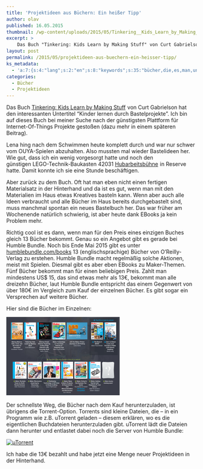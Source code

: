 ```yaml
---
title: 'Projektideen aus Büchern: Ein heißer Tipp'
author: olav
published: 16.05.2015
thumbnail: /wp-content/uploads/2015/05/Tinkering__Kids_Learn_by_Making_Stuff__Amazon_de__Curt_Gabrielson__Fremdsprachige_Bücher-212x212.png
excerpt: >
    Das Buch "Tinkering: Kids Learn by Making Stuff" von Curt Gabrielson hat den interessanten Untertitel “Kinder lernen durch Bastelprojekte”. Ich bin auf dieses Buch bei meiner Suche nach der günstigsten Plattform für Internet-Of-Things Projekte gestoßen.
layout: post
permalink: /2015/05/projektideen-aus-buechern-ein-heisser-tipp/
ks_metadata:
  - 'a:7:{s:4:"lang";s:2:"en";s:8:"keywords";s:35:"bücher,die,es,man,und,der,ein,gibt";s:19:"keywords_autoupdate";i:1;s:11:"description";s:159:"Bücher im Haus bereits durchgebastelt sind, muss manchmal spontan ein neues Bastelbuch her. Das war früher am Wochenende natürlich schwierig, ist aber heute";s:22:"description_autoupdate";i:1;s:5:"title";s:0:"";s:6:"robots";s:12:"index,follow";}'
categories:
  - Bücher
  - Projektideen
---
```

Das Buch [Tinkering: Kids Learn by Making Stuff][1]<img style="border: none !important; margin: 0px !important;" src="http://ir-de.amazon-adsystem.com/e/ir?t=dankbar-21&l=as2&o=3&a=1449361013" alt="" width="1" height="1" border="0" /> von Curt Gabrielson hat den interessanten Untertitel &#8220;Kinder lernen durch Bastelprojekte&#8221;. Ich bin auf dieses Buch bei meiner Suche nach der günstigsten Plattform für Internet-Of-Things Projekte gestoßen (dazu mehr in einem späteren Beitrag).

Lena hing nach dem Schwimmen heute komplett durch und war nur schwer vom OUYA-Spielen abzuhalten. Also mussten mal wieder Bastelideen her. Wie gut, dass ich ein wenig vorgesorgt hatte und noch den günstigen LEGO-Technik-Baukasten 42031 [Hubarbeitsbühne][2]<img style="border: none !important; margin: 0px !important;" src="http://ir-de.amazon-adsystem.com/e/ir?t=dankbar-21&l=as2&o=3&a=B00NGJCKS2" alt="" width="1" height="1" border="0" /> in Reserve hatte. Damit konnte ich sie eine Stunde beschäftigen.

Aber zurück zu dem Buch. Oft hat man eben nicht einen fertigen Materialsatz in der Hinterhand und da ist es gut, wenn man mit den Materialien im Haus etwas Kreatives basteln kann. Wenn aber auch alle Ideen verbraucht und alle Bücher im Haus bereits durchgebastelt sind, muss manchmal spontan ein neues Bastelbuch her. Das war früher am Wochenende natürlich schwierig, ist aber heute dank EBooks ja kein Problem mehr.

Richtig cool ist es dann, wenn man für den Preis eines einzigen Buches gleich 13 Bücher bekommt. Genau so ein Angebot gibt es gerade bei Humble Bundle. Noch bis Ende Mai 2015 gibt es unter [humblebundle.com/books][3] 13 (englischsprachige) Bücher von O&#8217;Reilly-Verlag zu erstehen. Humble Bundle macht regelmäßig solche Aktionen, meist mit Spielen. Diesmal gibt es aber eben EBooks zu Maker-Themen. Fünf Bücher bekommt man für einen beliebigen Preis. Zahlt man mindestens US$ 15, das sind etwas mehr als 13€, bekommt man alle dreizehn Bücher, laut Humble Bundle entspricht das einem Gegenwert von über 180€ im Vergleich zum Kauf der einzelnen Bücher. Es gibt sogar ein Versprechen auf weitere Bücher.

Hier sind die Bücher im Einzelnen:

<a data-lity title="Klick zum Vergrößern" href="/wp-content/uploads/2015/05/Humble_Maker_Book_Bundle__pay_what_you_want_and_help_charity_.png"><img class="thumbnail img-responsive center-block" src="/wp-content/uploads/2015/05/Humble_Maker_Book_Bundle__pay_what_you_want_and_help_charity_-300x207.png" alt="Humble_Maker_Book_Bundle__pay_what_you_want_and_help_charity_" width="300" height="207" /></a>

Der schnellste Weg, die Bücher nach dem Kauf herunterzuladen, ist übrigens die Torrent-Option. Torrents sind kleine Dateien, die &#8211; in ein Programm wie z.B. uTorrent geladen &#8211; diesem erklären, wo es die eigentlichen Buchdateien herunterzuladen gibt. uTorrent lädt die Dateien dann herunter und entlastet dabei noch die Server von Humble Bundle:

<a data-lity title="Klick zum Vergrößern" href="/wp-content/uploads/2015/05/µTorrent.png"><img class="thumbnail img-responsive center-block" src="/wp-content/uploads/2015/05/µTorrent-300x167.png" alt="µTorrent" width="300" height="167" /></a>

Ich habe die 13€ bezahlt und habe jetzt eine Menge neuer Projektideen in der Hinterhand.

 [1]: http://www.amazon.de/gp/product/1449361013/ref=as_li_tl?ie=UTF8&camp=1638&creative=19454&creativeASIN=1449361013&linkCode=as2&tag=dankbar-21&linkId=5QJNKE4M6KAARMF7
 [2]: http://www.amazon.de/gp/product/B00NGJCKS2/ref=as_li_tl?ie=UTF8&camp=1638&creative=19454&creativeASIN=B00NGJCKS2&linkCode=as2&tag=dankbar-21&linkId=Y22VUUSHP4WQVOE6
 [3]: https://www.humblebundle.com/books

